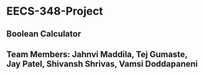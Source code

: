 # EECS-348-Project
## Boolean Calculator
## Team Members: Jahnvi Maddila, Tej Gumaste, Jay Patel, Shivansh Shrivas, Vamsi Doddapaneni